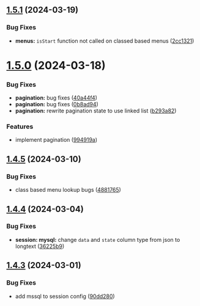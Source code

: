 ## [1.5.1](https://github.com/ephrimlawrence/ananse/compare/v1.5.0...v1.5.1) (2024-03-19)


### Bug Fixes

* **menus:** `isStart` function not called on classed based menus ([2cc1321](https://github.com/ephrimlawrence/ananse/commit/2cc13212210fbc0e2c51be32cbc7ad485ca4516a))



# [1.5.0](https://github.com/ephrimlawrence/ananse/compare/v1.4.5...v1.5.0) (2024-03-18)


### Bug Fixes

* **pagination:** bug fixes ([40a44f4](https://github.com/ephrimlawrence/ananse/commit/40a44f4186423152d5756acbf296c9c916fdfc18))
* **pagination:** bug fixes ([0b8ad94](https://github.com/ephrimlawrence/ananse/commit/0b8ad94dd3cf2df49194d882121f814bc113b272))
* **pagination:** rewrite pagination state to use linked list ([b293a82](https://github.com/ephrimlawrence/ananse/commit/b293a8262c2e8dd247372b30149ae5a21e1ca661))


### Features

* implement pagination ([994919a](https://github.com/ephrimlawrence/ananse/commit/994919a3884ddddce6cd82deeb8d8fbe8ef19b02))



## [1.4.5](https://github.com/ephrimlawrence/ananse/compare/v1.4.4...v1.4.5) (2024-03-10)


### Bug Fixes

* class based menu lookup bugs ([4881765](https://github.com/ephrimlawrence/ananse/commit/4881765372f4a164805f7d3f080a224221096403))



## [1.4.4](https://github.com/ephrimlawrence/ananse/compare/v1.4.3...v1.4.4) (2024-03-04)


### Bug Fixes

* **session: mysql:** change `data` and `state` column type from json to longtext ([36225b9](https://github.com/ephrimlawrence/ananse/commit/36225b9223a7e058a3987695a6b243e3975c641b))



## [1.4.3](https://github.com/ephrimlawrence/ananse/compare/v1.4.2...v1.4.3) (2024-03-01)


### Bug Fixes

* add mssql to session config ([90dd280](https://github.com/ephrimlawrence/ananse/commit/90dd280d1dca20fbbff1b279b84486505e6774fa))



